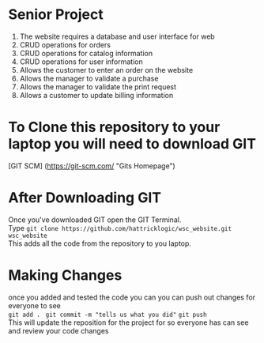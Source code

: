 # Senior Project 

1.	The website requires a database and user interface for web
2.	CRUD operations for orders
3.	CRUD operations for catalog information 
4.	CRUD operations for user information 
5.	Allows the customer to enter an order on the website 
6.	Allows the manager to validate a purchase 
7.	Allows the manager to validate the print request 
8.	Allows a customer to update billing information  

# To Clone this repository to your laptop you will need to download GIT 
[GIT SCM] (https://git-scm.com/ "Gits Homepage") 

# After Downloading GIT 
Once you've downloaded GIT open the GIT Terminal. <br> 
Type `git clone https://github.com/hattricklogic/wsc_website.git wsc_website`<br> 
This adds all the code from the repository to you laptop. 

# Making Changes 
once you added and tested the code you can you can push out changes for everyone to see <br> 
`git add . `
`git commit -m "tells us what you did"`
`git push` <br> 
This will update the reposition for the project for so everyone has can see and review your code changes
